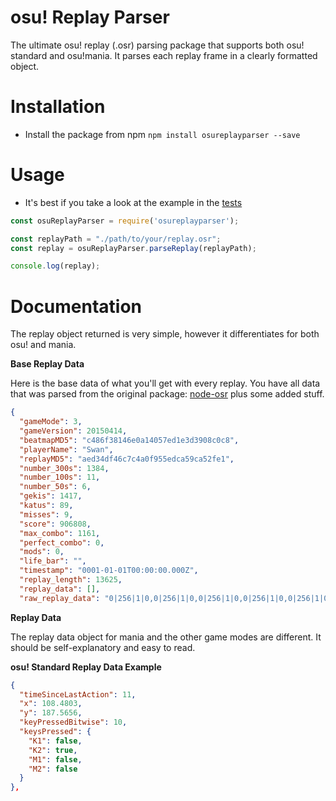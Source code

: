 # osu! Replay Parser
The ultimate osu! replay (.osr) parsing package that supports both osu! standard and osu!mania. It parses each replay frame in a clearly formatted object.

# Installation
* Install the package from npm `npm install osureplayparser --save`

# Usage
* It's best if you take a look at the example in the [tests](https://github.com/Swan/osuReplayParser/blob/master/tests/test-suite.js)
```js
const osuReplayParser = require('osureplayparser');

const replayPath = "./path/to/your/replay.osr";
const replay = osuReplayParser.parseReplay(replayPath);

console.log(replay);
```

# Documentation
The replay object returned is very simple, however it differentiates for both osu! and mania.

**Base Replay Data**

Here is the base data of what you'll get with every replay. You have all data that was parsed from the original package: [node-osr](https://github.com/vignedev/node-osr) plus some added stuff.
```json
{
  "gameMode": 3,
  "gameVersion": 20150414,
  "beatmapMD5": "c486f38146e0a14057ed1e3d3908c0c8",
  "playerName": "Swan",
  "replayMD5": "aed34df46c7c4a0f955edca59ca52fe1",
  "number_300s": 1384,
  "number_100s": 11,
  "number_50s": 6,
  "gekis": 1417,
  "katus": 89,
  "misses": 9,
  "score": 906808,
  "max_combo": 1161,
  "perfect_combo": 0,
  "mods": 0,
  "life_bar": "",
  "timestamp": "0001-01-01T00:00:00.000Z",
  "replay_length": 13625,
  "replay_data": [],
  "raw_replay_data": "0|256|1|0,0|256|1|0,0|256|1|0,0|256|1|0,0|256|1|0,0|256|1|0,0|256|1|0,0|256|1|0,0|256|1|0,0|256|1|0,0|256|1|0...."
```

**Replay Data**

The replay data object for mania and the other game modes are different. It should be self-explanatory and easy to read.

**osu! Standard Replay Data Example**

```json
{
  "timeSinceLastAction": 11,
  "x": 108.4803,
  "y": 187.5656,
  "keyPressedBitwise": 10,
  "keysPressed": {
    "K1": false,
    "K2": true,
    "M1": false,
    "M2": false
  }
},
```    
